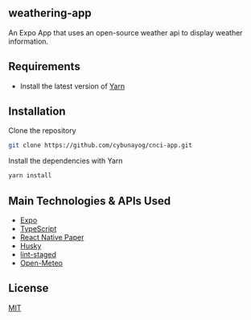 ## weathering-app

An Expo App that uses an open-source weather api to display
weather information.

## Requirements

- Install the latest version of
  [Yarn](https://classic.yarnpkg.com/lang/en/docs/install)

## Installation

Clone the repository

```bash
git clone https://github.com/cybunayog/cnci-app.git
```

Install the dependencies with Yarn

```bash
yarn install
```

## Main Technologies & APIs Used

- [Expo](https://expo.dev/)
- [TypeScript](https://www.typescriptlang.org/)
- [React Native Paper](https://callstack.github.io/react-native-paper/)
- [Husky](https://typicode.github.io/husky/)
- [lint-staged](https://github.com/okonet/lint-staged)
- [Open-Meteo](https://open-meteo.com/)

## License

[MIT](https://choosealicense.com/licenses/mit/)
